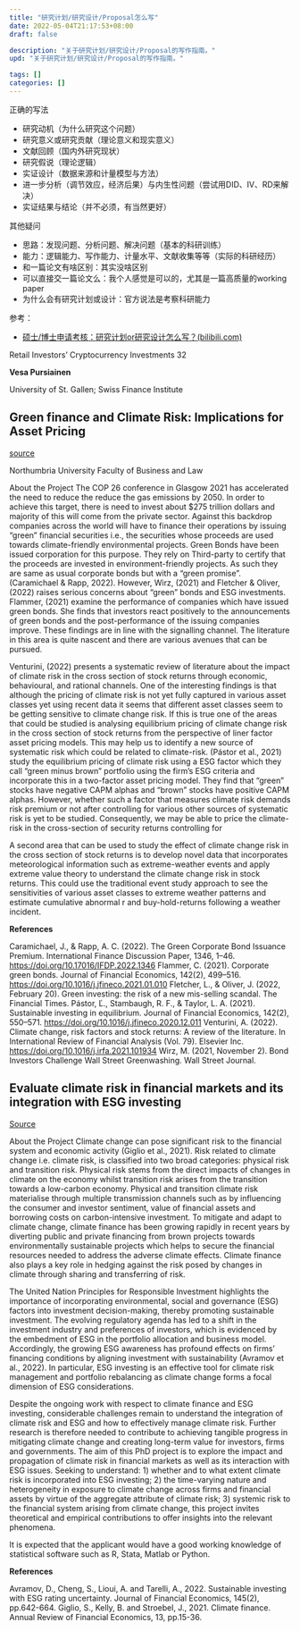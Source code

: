 ```yaml
---
title: "研究计划/研究设计/Proposal怎么写"
date: 2022-05-04T21:17:53+08:00
draft: false

description: "关于研究计划/研究设计/Proposal的写作指南。"
upd: "关于研究计划/研究设计/Proposal的写作指南。"

tags: []
categories: []
---
```


<!--more-->

正确的写法

- 研究动机（为什么研究这个问题）
- 研究意义或研究贡献（理论意义和现实意义）
- 文献回顾（国内外研究现状）
- 研究假说（理论逻辑）
- 实证设计（数据来源和计量模型与方法）
- 进一步分析（调节效应，经济后果）与内生性问题（尝试用DID、IV、RD来解决）
- 实证结果与结论（并不必须，有当然更好）

其他疑问

- 思路：发现问题、分析问题、解决问题（基本的科研训练）
- 能力：逻辑能力、写作能力、计量水平、文献收集等等（实际的科研经历）
- 和一篇论文有啥区别：其实没啥区别
- 可以直接交一篇论文么：我个人感觉是可以的，尤其是一篇高质量的working paper
- 为什么会有研究计划或设计：官方说法是考察科研能力

参考：

- [硕士/博士申请考核：研究计划or研究设计怎么写？(bilibili.com)](https://www.bilibili.com/read/cv12931229)



Retail Investors’ Cryptocurrency Investments
32 

**Vesa Pursiainen**

University of St. Gallen; Swiss Finance Institute



## Green finance and Climate Risk: Implications for Asset Pricing

[source](https://www.findaphd.com/phds/project/green-finance-and-climate-risk-implications-for-asset-pricing-rdf23-afm-chandorkar/?p151666)

Northumbria University Faculty of Business and Law

About the Project
The COP 26 conference in Glasgow 2021 has accelerated the need to reduce the reduce the gas emissions by 2050. In order to achieve this target, there is need to invest about $275 trillion dollars and majority of this will come from the private sector. Against this backdrop companies across the world will have to finance their operations by issuing “green” financial securities i.e., the securities whose proceeds are used towards climate-friendly environmental projects. Green Bonds have been issued corporation for this purpose. They rely on Third-party to certify that the proceeds are invested in environment-friendly projects. As such they are same as usual corporate bonds but with a “green promise”. (Caramichael & Rapp, 2022). However, Wirz, (2021) and Fletcher & Oliver, (2022) raises serious concerns about “green” bonds and ESG investments. Flammer, (2021) examine the performance of companies which have issued green bonds. She finds that investors react positively to the announcements of green bonds and the post-performance of the issuing companies improve. These findings are in line with the signalling channel. The literature in this area is quite nascent and there are various avenues that can be pursued.

Venturini, (2022) presents a systematic review of literature about the impact of climate risk in the cross section of stock returns through economic, behavioural, and rational channels. One of the interesting findings is that although the pricing of climate risk is not yet fully captured in various asset classes yet using recent data it seems that different asset classes seem to be getting sensitive to climate change risk. If this is true one of the areas that could be studied is analysing equilibrium pricing of climate change risk in the cross section of stock returns from the perspective of liner factor asset pricing models. This may help us to identify a new source of systematic risk which could be related to climate-risk. (Pástor et al., 2021) study the equilibrium pricing of climate risk using a ESG factor which they call “green minus brown” portfolio using the firm’s ESG criteria and incorporate this in a two-factor asset pricing model. They find that “green” stocks have negative CAPM alphas and “brown” stocks have positive CAPM alphas. However, whether such a factor that measures climate risk demands risk premium or not after controlling for various other sources of systematic risk is yet to be studied. Consequently, we may be able to price the climate-risk in the cross-section of security returns controlling for

A second area that can be used to study the effect of climate change risk in the cross section of stock returns is to develop novel data that incorporates meteorological information such as extreme-weather events and apply extreme value theory to understand the climate change risk in stock returns. This could use the traditional event study approach to see the sensitivities of various asset classes to extreme weather patterns and estimate cumulative abnormal r and buy-hold-returns following a weather incident.

**References**

Caramichael, J., & Rapp, A. C. (2022). The Green Corporate Bond Issuance Premium. International Finance Discussion Paper, 1346, 1–46. https://doi.org/10.17016/IFDP.2022.1346
Flammer, C. (2021). Corporate green bonds. Journal of Financial Economics, 142(2), 499–516. https://doi.org/10.1016/j.jfineco.2021.01.010
Fletcher, L., & Oliver, J. (2022, February 20). Green investing: the risk of a new mis-selling scandal. The Financial Times.
Pástor, Ľ., Stambaugh, R. F., & Taylor, L. A. (2021). Sustainable investing in equilibrium. Journal of Financial Economics, 142(2), 550–571. https://doi.org/10.1016/j.jfineco.2020.12.011
Venturini, A. (2022). Climate change, risk factors and stock returns: A review of the literature. In International Review of Financial Analysis (Vol. 79). Elsevier Inc. https://doi.org/10.1016/j.irfa.2021.101934
Wirz, M. (2021, November 2). Bond Investors Challenge Wall Street Greenwashing. Wall Street Journal.


## Evaluate climate risk in financial markets and its integration with ESG investing

[Source](https://www.findaphd.com/phds/project/evaluate-climate-risk-in-financial-markets-and-its-integration-with-esg-investing-rdf23-afm-zhang/?p151615)

About the Project
Climate change can pose significant risk to the financial system and economic activity (Giglio et al., 2021). Risk related to climate change i.e. climate risk, is classified into two broad categories: physical risk and transition risk. Physical risk stems from the direct impacts of changes in climate on the economy whilst transition risk arises from the transition towards a low-carbon economy. Physical and transition climate risk materialise through multiple transmission channels such as by influencing the consumer and investor sentiment, value of financial assets and borrowing costs on carbon-intensive investment. To mitigate and adapt to climate change, climate finance has been growing rapidly in recent years by diverting public and private financing from brown projects towards environmentally sustainable projects which helps to secure the financial resources needed to address the adverse climate effects. Climate finance also plays a key role in hedging against the risk posed by changes in climate through sharing and transferring of risk.  

The United Nation Principles for Responsible Investment highlights the importance of incorporating environmental, social and governance (ESG) factors into investment decision-making, thereby promoting sustainable investment. The evolving regulatory agenda has led to a shift in the investment industry and preferences of investors, which is evidenced by the embedment of ESG in the portfolio allocation and business model. Accordingly, the growing ESG awareness has profound effects on firms’ financing conditions by aligning investment with sustainability (Avramov et al., 2022). In particular, ESG investing is an effective tool for climate risk management and portfolio rebalancing as climate change forms a focal dimension of ESG considerations.

Despite the ongoing work with respect to climate finance and ESG investing, considerable challenges remain to understand the integration of climate risk and ESG and how to effectively manage climate risk. Further research is therefore needed to contribute to achieving tangible progress in mitigating climate change and creating long-term value for investors, firms and governments. The aim of this PhD project is to explore the impact and propagation of climate risk in financial markets as well as its interaction with ESG issues. Seeking to understand: 1) whether and to what extent climate risk is incorporated into ESG investing; 2) the time-varying nature and heterogeneity in exposure to climate change across firms and financial assets by virtue of the aggregate attribute of climate risk; 3) systemic risk to the financial system arising from climate change, this project invites theoretical and empirical contributions to offer insights into the relevant phenomena.

It is expected that the applicant would have a good working knowledge of statistical software such as R, Stata, Matlab or Python.

**References**

Avramov, D., Cheng, S., Lioui, A. and Tarelli, A., 2022. Sustainable investing with ESG rating uncertainty. Journal of Financial Economics, 145(2), pp.642-664.
Giglio, S., Kelly, B. and Stroebel, J., 2021. Climate finance. Annual Review of Financial Economics, 13, pp.15-36.